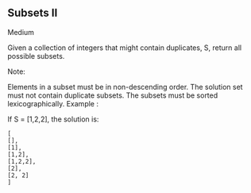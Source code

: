 ## Subsets II

Medium

Given a collection of integers that might contain duplicates, S, return all possible subsets.

Note:

Elements in a subset must be in non-descending order.
The solution set must not contain duplicate subsets.
The subsets must be sorted lexicographically.
Example :

If S = [1,2,2], the solution is:
```
[
[],
[1],
[1,2],
[1,2,2],
[2],
[2, 2]
]
```

